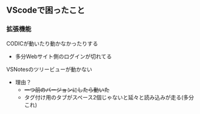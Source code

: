 ## VScodeで困ったこと


### 拡張機能

CODICが動いたり動かなかったりする
- 多分Webサイト側のログインが切れてる

VSNotesのツリービューが動かない
- 理由？
	- ~~一つ前のバージョンにしたら動いた~~
	- タグ付け用のタブがスペース2個じゃないと延々と読み込みが走る(多分これ)